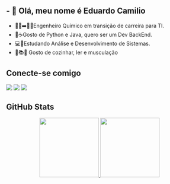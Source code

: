 ## - 👋 Olá, meu nome é Eduardo Camilio
- 👨‍🔬➡️🧑‍💻Engenheiro Químico em transição de carreira para TI.
- 🐍☕Gosto de Python e Java, quero ser um Dev BackEnd.
- 💻📱Estudando Análise e Desenvolvimento de Sistemas.
- 🥣📚💪 Gosto de cozinhar, ler e musculação

 
 ## Conecte-se comigo
 
<div> 
  <a href="https://instagram.com/eduardocamilio" target="_blank"><img src="https://img.shields.io/badge/-Instagram-%23E4405F?style=for-the-badge&logo=instagram&logoColor=white" target="_blank"></a>
  <a href = "eduardocamilio2011@gmail.com"><img src="https://img.shields.io/badge/-Gmail-%23333?style=for-the-badge&logo=gmail&logoColor=white" target="_blank"></a>
  <a href="https://www.linkedin.com/in/eduardocamilio/" target="_blank"><img src="https://img.shields.io/badge/-LinkedIn-%230077B5?style=for-the-badge&logo=linkedin&logoColor=white" target="_blank"></a> 
 
</div>

## GitHub Stats

<div align="center">
  <a href="https://github.com/eduardocamilio">
  <img height="160rem" src="https://github-readme-stats.vercel.app/api?username=eduardocamilio&show_icons=true&theme=tokyonight&include_all_commits=true&count_private=true"/>
  <img height="160rem" src="https://github-readme-stats.vercel.app/api/top-langs/?username=eduardocamilio&layout=compact&langs_count=7&theme=tokyonight"/>
</div>



</div>